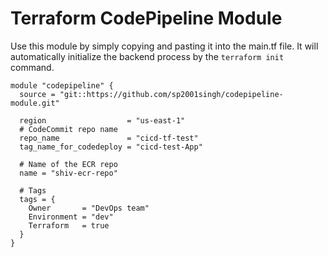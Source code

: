 # Terraform CodePipeline Module

Use this module by simply copying and pasting it into the main.tf file. It will automatically initialize the backend process by the `terraform init` command.

```hcl
module "codepipeline" {
  source = "git::https://github.com/sp2001singh/codepipeline-module.git"

  region                  = "us-east-1"
  # CodeCommit repo name
  repo_name               = "cicd-tf-test"
  tag_name_for_codedeploy = "cicd-test-App"

  # Name of the ECR repo
  name = "shiv-ecr-repo"

  # Tags
  tags = {
    Owner       = "DevOps team"
    Environment = "dev"
    Terraform   = true
  }
}
